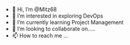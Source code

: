 - 👋 Hi, I’m @Mitz68
- 👀 I’m interested in exploring DevOps
- 🌱 I’m currently learning Project Management
- 💞️ I’m looking to collaborate on.....
- 📫 How to reach me ...
<!---
Mitz68/Mitz68 is a ✨ special ✨ repository because its `README.md` (this file) appears on your GitHub profile.
You can click the Preview link to take a look at your changes.
--->
